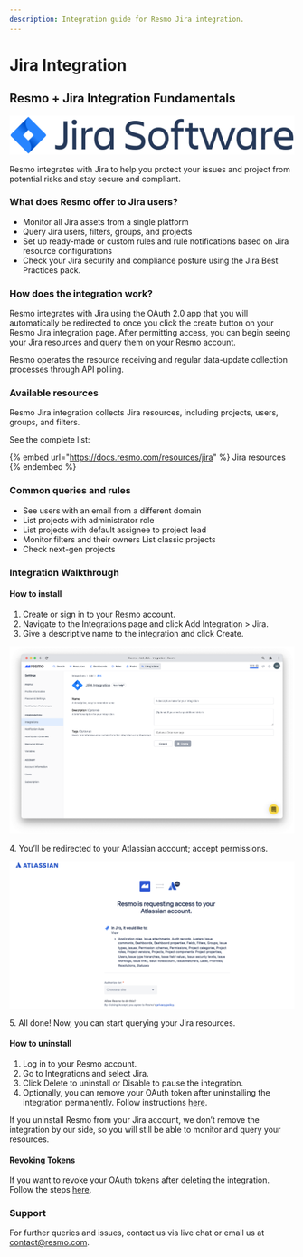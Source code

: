 ```yaml
---
description: Integration guide for Resmo Jira integration.
---
```


# Jira Integration

## Resmo + Jira Integration Fundamentals&#x20;

![](../.gitbook/assets/jira-logo.png)

Resmo integrates with Jira to help you protect your issues and project from potential risks and stay secure and compliant.&#x20;

### What does Resmo offer to Jira users?&#x20;

* Monitor all Jira assets from a single platform&#x20;
* Query Jira users, filters, groups, and projects&#x20;
* Set up ready-made or custom rules and rule notifications based on Jira resource configurations
* &#x20;Check your Jira security and compliance posture using the Jira Best Practices pack.&#x20;

### How does the integration work?&#x20;

Resmo integrates with Jira using the OAuth 2.0 app that you will automatically be redirected to once you click the create button on your Resmo Jira integration page. After permitting access, you can begin seeing your Jira resources and query them on your Resmo account.

Resmo operates the resource receiving and regular data-update collection processes through API polling.&#x20;

### Available resources&#x20;

Resmo Jira integration collects Jira resources, including projects, users, groups, and filters.

See the complete list:&#x20;

{% embed url="https://docs.resmo.com/resources/jira" %}
Jira resources
{% endembed %}

### Common queries and rules&#x20;

* See users with an email from a different domain&#x20;
* List projects with administrator role&#x20;
* List projects with default assignee to project lead&#x20;
* Monitor filters and their owners List classic projects&#x20;
* Check next-gen projects&#x20;

### Integration Walkthrough&#x20;

#### How to install&#x20;

1. Create or sign in to your Resmo account.&#x20;
2. Navigate to the Integrations page and click Add Integration > Jira.&#x20;
3. Give a descriptive name to the integration and click Create.

![](<../.gitbook/assets/jira-integration (1).png>)

4\. You’ll be redirected to your Atlassian account; accept permissions.

![](../.gitbook/assets/jira-permissions.png)

5\. All done! Now, you can start querying your Jira resources.&#x20;

#### How to uninstall&#x20;

1. Log in to your Resmo account.&#x20;
2. Go to Integrations and select Jira.&#x20;
3. Click Delete to uninstall or Disable to pause the integration.
4. Optionally, you can remove your OAuth token after uninstalling the integration permanently. Follow instructions [here](https://developer.atlassian.com/cloud/confluence/oauth-2-3lo-apps/#site-scoped-grants-limitations).

If you uninstall Resmo from your Jira account, we don’t remove the integration by our side, so you will still be able to monitor and query your resources.

#### Revoking Tokens

If you want to revoke your OAuth tokens after deleting the integration. Follow the steps [here](https://developer.atlassian.com/cloud/confluence/oauth-2-3lo-apps/#site-scoped-grants-limitations).

### Support

For further queries and issues, contact us via live chat or email us at contact@resmo.com.
